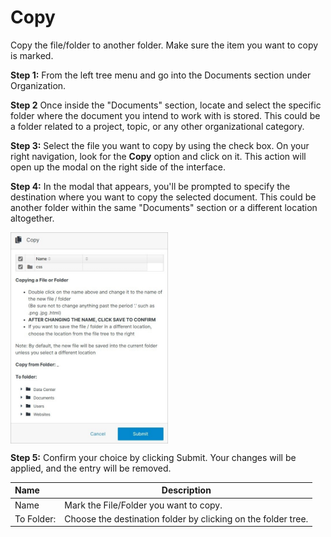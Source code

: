 # Copy

Copy the file/folder to another folder. Make sure the item you want to copy is marked.

**Step 1:** From the left tree menu and go into the Documents section under Organization.

**Step 2** Once inside the "Documents" section, locate and select the specific folder where the document you intend to work with is stored. This could be a folder related to a project, topic, or any other organizational category.

**Step 3:** Select the file you want to copy by using the check box. On your right navigation, look for the **Copy** option and click on it. This action will open up the modal on the right side of the interface.

**Step 4:** In the modal that appears, you'll be prompted to specify the destination where you want to copy the selected document. This could be another folder within the same "Documents" section or a different location altogether.

<img src="../../../../images/copy.jpg" alt="move" style="width: 50%; display: block"></a>

**Step 5:** Confirm your choice by clicking Submit. Your changes will be applied, and the entry will be removed.

**Name** | **Description**
:--- | ---
Name | Mark the File/Folder you want to copy.
To Folder: | Choose the destination folder by clicking on the folder tree.
